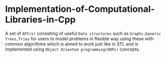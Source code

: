 # Implementation-of-Computational-Libraries-in-Cpp
A set of `API(s)` consisting of useful `Data structures` such as `Graphs,Generic Trees,Tries` for users to model problems in flexible way using these with common algorithms which is aimed to work just like in STL and is implemented using `Object Oriented programming(OOPs)` concepts.
